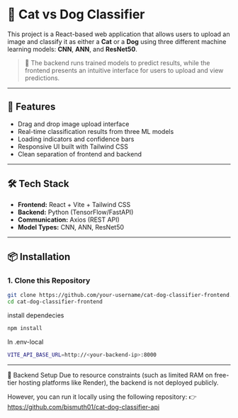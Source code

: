# 🐾 Cat vs Dog Classifier

This project is a React-based web application that allows users to upload an image and classify it as either a **Cat** or a **Dog** using three different machine learning models: **CNN**, **ANN**, and **ResNet50**.

> 🧠 The backend runs trained models to predict results, while the frontend presents an intuitive interface for users to upload and view predictions.

---

## 🚀 Features

- Drag and drop image upload interface
- Real-time classification results from three ML models
- Loading indicators and confidence bars
- Responsive UI built with Tailwind CSS
- Clean separation of frontend and backend

---

## 🛠️ Tech Stack

- **Frontend:** React + Vite + Tailwind CSS
- **Backend:** Python (TensorFlow/FastAPI)
- **Communication:** Axios (REST API)
- **Model Types:** CNN, ANN, ResNet50

---

## 📦 Installation

### 1. Clone this Repository

```bash
git clone https://github.com/your-username/cat-dog-classifier-frontend.git
cd cat-dog-classifier-frontend
```
install dependecies 
```bash
npm install
```
In .env-local
```bash
VITE_API_BASE_URL=http://<your-backend-ip>:8000
```
---

🔗 Backend Setup
Due to resource constraints (such as limited RAM on free-tier hosting platforms like Render), the backend is not deployed publicly.

However, you can run it locally using the following repository:
👉 https://github.com/bismuth01/cat-dog-classifier-api
